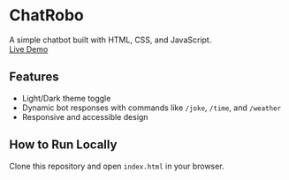 # ChatRobo
A simple chatbot built with HTML, CSS, and JavaScript.  
[Live Demo](https://parthkalumali-1.github.io/chatbot-1)

## Features
- Light/Dark theme toggle
- Dynamic bot responses with commands like `/joke`, `/time`, and `/weather`
- Responsive and accessible design

## How to Run Locally
Clone this repository and open `index.html` in your browser.
